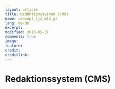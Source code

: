 ```yaml
---
layout: article
title: Redaktionssystem (CMS)
name: concept_ljz_m14_gr
lang: de-de
excerpt: 
modified: 2013-05-31
comments: true
image:
feature:
credit:
creditlink:
---
```


# Redaktionssystem (CMS)




